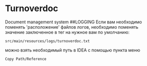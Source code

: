 # Turnoverdoc
Document management system
##LOGGING
Если вам необходимо поменять 'расположение' файлов логов, 
необходимо поменять значение заключенное в тег **<file>** на нужное вам по умолчанию:
```
src/main/resources/logs/turnoverdoc.txt
```
можно взять необходимый путь в IDEA с помощью пункта меню
```
Copy Path/Reference
```

